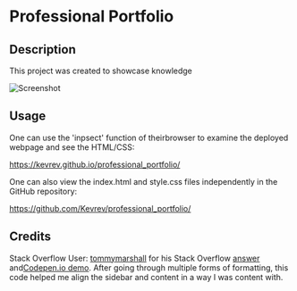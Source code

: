 # Professional Portfolio

## Description

This project was created to showcase knowledge 

![Screenshot](/assets/images/screenshot.jpg)

## Usage

One can use the 'inpsect' function of theirbrowser to examine the deployed webpage and see the HTML/CSS: 

https://kevrev.github.io/professional_portfolio/

One can also view the index.html and style.css files independently in the GitHub repository:

https://github.com/Kevrev/professional_portfolio/

## Credits

Stack Overflow User: [tommymarshall](https://stackoverflow.com/users/3605410/tommymarshall) for his Stack Overflow [answer](https://stackoverflow.com/a/23480331) and[Codepen.io demo](https://codepen.io/tommymarshall/pen/WNGKoy). After going through multiple forms of formatting, this code helped me align the sidebar and content in a way I was content with.
